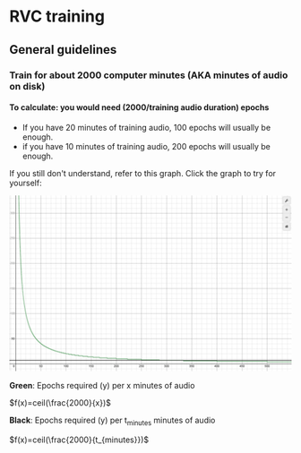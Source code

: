 # RVC training

## General guidelines

### Train for about 2000 computer minutes (AKA minutes of audio on disk)
#### To calculate: you would need (2000/training audio duration) epochs
* If you have 20 minutes of training audio, 100 epochs will usually be enough.
* if you have 10 minutes of training audio, 200 epochs will usually  be enough.

If you still don't understand, refer to this graph. Click the graph to try for yourself:

<a href='https://www.desmos.com/calculator/yeqx4dmcfm' target='_blank'>![graph.png](graph.png)</a>

**Green**: Epochs required (y) per x minutes of audio

$f(x)=ceil(\frac{2000}{x})$

**Black**: Epochs required (y) per t<sub>minutes</sub> minutes of audio

$f(x)=ceil(\frac{2000}{t_{minutes}})$